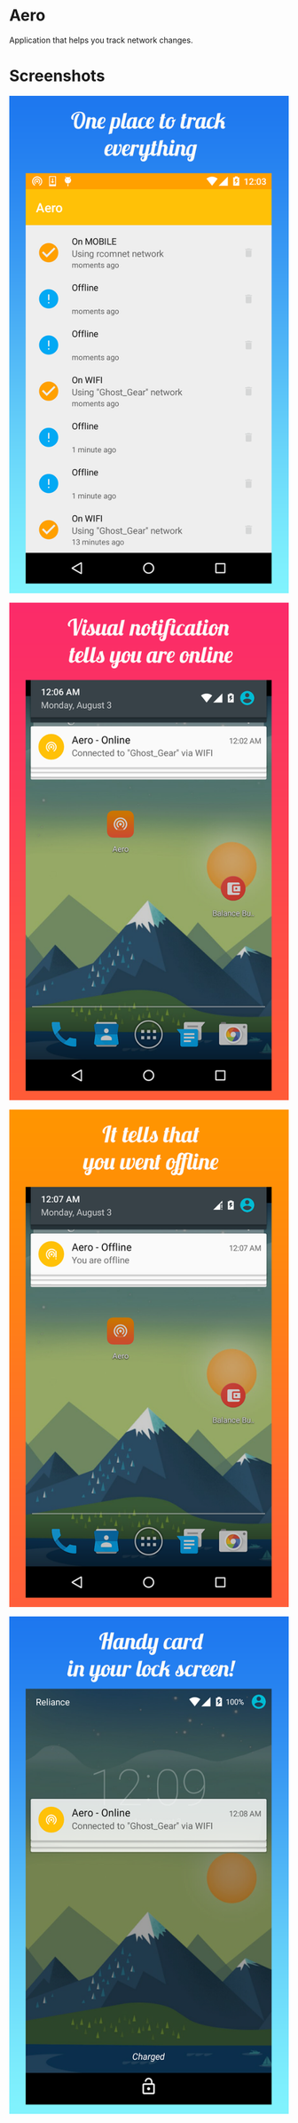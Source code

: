 # Aero
Application that helps you track network changes.

# Screenshots
![Notification](docs/screenshots/store/1Home_Events_1280x720.png) 

![Notification](docs/screenshots/store/2Notification_online_720x1280.png) 

![Notification](docs/screenshots/store/3Notification_offline_720x1280.png) 

![Notification](docs/screenshots/store/4LockNotification_online_720x1280.png) 

